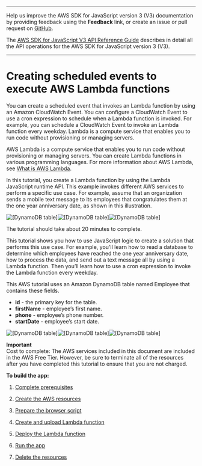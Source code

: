 --------

Help us improve the AWS SDK for JavaScript version 3 \(V3\) documentation by providing feedback using the **Feedback** link, or create an issue or pull request on [GitHub](https://github.com/awsdocs/aws-sdk-for-javascript-v3)\.

 The [AWS SDK for JavaScript V3 API Reference Guide](https://docs.aws.amazon.com/AWSJavaScriptSDK/v3/latest/index.html) describes in detail all the API operations for the AWS SDK for JavaScript version 3 \(V3\)\.

--------

# Creating scheduled events to execute AWS Lambda functions<a name="scheduled-events-invoking-lambda-example"></a>

You can create a scheduled event that invokes an Lambda function by using an Amazon CloudWatch Event\. You can configure a CloudWatch Event to use a cron expression to schedule when a Lambda function is invoked\. For example, you can schedule a CloudWatch Event to invoke an Lambda function every weekday\. Lambda is a compute service that enables you to run code without provisioning or managing servers\.

AWS Lambda is a compute service that enables you to run code without provisioning or managing servers\. You can create Lambda functions in various programming languages\. For more information about AWS Lambda, see [What is AWS Lambda](https://docs.aws.amazon.com/lambda/latest/dg/welcome.html)\.

In this tutorial, you create a Lambda function by using the Lambda JavaScript runtime API\. This example invokes different AWS services to perform a specific use case\. For example, assume that an organization sends a mobile text message to its employees that congratulates them at the one year anniversary date, as shown in this illustration\.

![\[DynamoDB table\]](http://docs.aws.amazon.com/sdk-for-javascript/v3/developer-guide/)![\[DynamoDB table\]](http://docs.aws.amazon.com/sdk-for-javascript/v3/developer-guide/)![\[DynamoDB table\]](http://docs.aws.amazon.com/sdk-for-javascript/v3/developer-guide/)

The tutorial should take about 20 minutes to complete\.

This tutorial shows you how to use JavaScript logic to create a solution that performs this use case\. For example, you'll learn how to read a database to determine which employees have reached the one year anniversary date, how to process the data, and send out a text message all by using a Lambda function\. Then you’ll learn how to use a cron expression to invoke the Lambda function every weekday\.

This AWS tutorial uses an Amazon DynamoDB table named Employee that contains these fields\.
+ **id** \- the primary key for the table\.
+ **firstName** \- employee’s first name\.
+ **phone** \- employee’s phone number\.
+ **startDate** \- employee’s start date\.

![\[DynamoDB table\]](http://docs.aws.amazon.com/sdk-for-javascript/v3/developer-guide/)![\[DynamoDB table\]](http://docs.aws.amazon.com/sdk-for-javascript/v3/developer-guide/)![\[DynamoDB table\]](http://docs.aws.amazon.com/sdk-for-javascript/v3/developer-guide/)

**Important**  
Cost to complete: The AWS services included in this document are included in the AWS Free Tier\. However, be sure to terminate all of the resources after you have completed this tutorial to ensure that you are not charged\.

**To build the app:**

1. [Complete prerequisites ](scheduled-events-invoking-lambda-provision-resources.md)

1. [Create the AWS resources ](scheduled-events-invoking-lambda-provision-resources.md)

1. [Prepare the browser script ](scheduled-events-invoking-lambda-browser-script.md)

1. [Create and upload Lambda function ](scheduled-events-invoking-lambda-browser-script.md)

1. [Deploy the Lambda function ](scheduled-events-invoking-lambda-deploy-function.md)

1. [Run the app](scheduled-events-invoking-lambda-run.md)

1. [Delete the resources](scheduled-events-invoking-lambda-destroy.md)